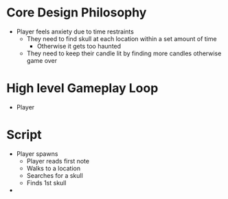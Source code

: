 # Core Design Philosophy
- Player feels anxiety due to time restraints
    - They need to find skull at each location within a set amount of time
        - Otherwise it gets too haunted
    - They need to keep their candle lit by finding more candles otherwise game over

# High level Gameplay Loop
- Player 

# Script
- Player spawns
    - Player reads first note
    - Walks to a location
    - Searches for a skull
    - Finds 1st skull
- 
